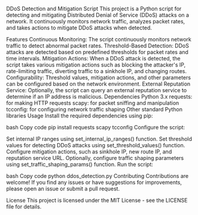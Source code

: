 DDoS Detection and Mitigation Script
This project is a Python script for detecting and mitigating Distributed Denial of Service (DDoS) attacks on a network. It continuously monitors network traffic, analyzes packet rates, and takes actions to mitigate DDoS attacks when detected.

Features
Continuous Monitoring: The script continuously monitors network traffic to detect abnormal packet rates.
Threshold-Based Detection: DDoS attacks are detected based on predefined thresholds for packet rates and time intervals.
Mitigation Actions: When a DDoS attack is detected, the script takes various mitigation actions such as blocking the attacker's IP, rate-limiting traffic, diverting traffic to a sinkhole IP, and changing routes.
Configurability: Threshold values, mitigation actions, and other parameters can be configured based on the network environment.
External Reputation Service: Optionally, the script can query an external reputation service to determine if an IP address is malicious.
Dependencies
Python 3.x
requests: for making HTTP requests
scapy: for packet sniffing and manipulation
tcconfig: for configuring network traffic shaping
Other standard Python libraries
Usage
Install the required dependencies using pip:

bash
Copy code
pip install requests scapy tcconfig
Configure the script:

Set internal IP ranges using set_internal_ip_ranges() function.
Set threshold values for detecting DDoS attacks using set_threshold_values() function.
Configure mitigation actions, such as sinkhole IP, new route IP, and reputation service URL.
Optionally, configure traffic shaping parameters using set_traffic_shaping_params() function.
Run the script:

bash
Copy code
python ddos_detection.py
Contributing
Contributions are welcome! If you find any issues or have suggestions for improvements, please open an issue or submit a pull request.

License
This project is licensed under the MIT License - see the LICENSE file for details.

